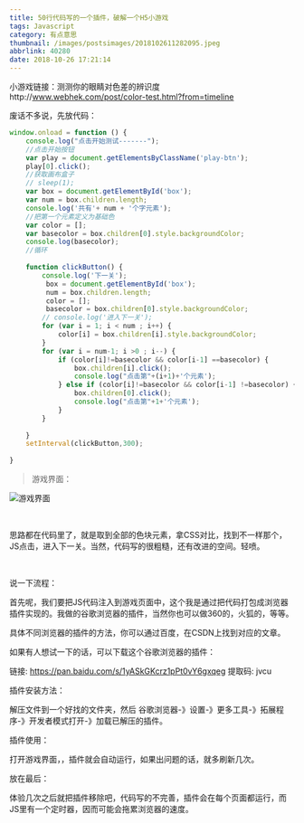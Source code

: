 ```yaml
---
title: 50行代码写的一个插件，破解一个H5小游戏
tags: Javascript
category: 有点意思
thumbnail: /images/postsimages/2018102611282095.jpeg
abbrlink: 40280
date: 2018-10-26 17:21:14
---
```


小游戏链接：测测你的眼睛对色差的辨识度http://www.webhek.com/post/color-test.html?from=timeline

废话不多说，先放代码：
```javascript
window.onload = function () {
	console.log("点击开始测试-------");
	//点击开始按钮
	var play = document.getElementsByClassName('play-btn');
	play[0].click();
	//获取画布盒子
	// sleep(1);
	var box = document.getElementById('box');
	var num = box.children.length;
	console.log('共有'+ num + '个字元素');
	//把第一个元素定义为基础色
	var color = [];
	var basecolor = box.children[0].style.backgroundColor;
	console.log(basecolor);
	//循环
	
	function clickButton() {
		console.log('下一关');
		 box = document.getElementById('box');
		 num = box.children.length;
		 color = [];
		 basecolor = box.children[0].style.backgroundColor;
		// console.log('进入下一关');
		for (var i = 1; i < num ; i++) {
			color[i] = box.children[i].style.backgroundColor;
		}
		for (var i = num-1; i >0 ; i--) {
			if (color[i]!=basecolor && color[i-1] ==basecolor) {
				box.children[i].click();
				console.log("点击第"+(i+1)+'个元素');
			} else if (color[i]!=basecolor && color[i-1] !=basecolor) {
				box.children[0].click();
				console.log("点击第"+1+'个元素');
			}
		}
		
	}
	setInterval(clickButton,300);
	
}

```

> 游戏界面：

![游戏界面](https://kengdie.oss-cn-shanghai.aliyuncs.com/20181026113633556.png)


 

思路都在代码里了，就是取到全部的色块元素，拿CSS对比，找到不一样那个，JS点击，进入下一关。当然，代码写的很粗糙，还有改进的空间。轻喷。

 

说一下流程：

首先呢，我们要把JS代码注入到游戏页面中，这个我是通过把代码打包成浏览器插件实现的。我做的谷歌浏览器的插件，当然你也可以做360的，火狐的，等等。

具体不同浏览器的插件的方法，你可以通过百度，在CSDN上找到对应的文章。

如果有人想试一下的话，可以下载这个谷歌浏览器的插件：

链接: https://pan.baidu.com/s/1yASkGKcrz1pPt0vY6gxqeg 提取码: jvcu

插件安装方法：

解压文件到一个好找的文件夹，然后 谷歌浏览器-》设置-》更多工具-》拓展程序-》开发者模式打开-》加载已解压的插件。

插件使用：

打开游戏界面，，插件就会自动运行，如果出问题的话，就多刷新几次。

放在最后：

体验几次之后就把插件移除吧，代码写的不完善，插件会在每个页面都运行，而JS里有一个定时器，因而可能会拖累浏览器的速度。